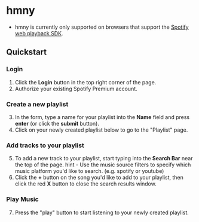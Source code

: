 # hmny
- hmny is currently only supported on browsers that support the [Spotify web playback SDK](https://developer.spotify.com/documentation/web-playback-sdk/#supported-browsers).

## Quickstart

### Login
1. Click the __Login__ button in the top right corner of the page.
2. Authorize your existing Spotify Premium account.

### Create a new playlist
3. In the form, type a name for your playlist into the __Name__ field and press __enter__ (or click the __submit__ button).
4. Click on your newly created playlist below to go to the "Playlist" page.

### Add tracks to your playlist
5. To add a new track to your playlist, start typing into the __Search Bar__ near the top of the page. 
    hint - Use the music source filters to specify which music platform you'd like to search. (e.g. spotify or youtube)
6. Click the __+__ button on the song you'd like to add to your playlist, then click the red __X__ button to close the search results window.

### Play Music
7. Press the "play" button to start listening to your newly created playlist. 



